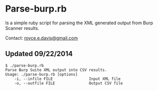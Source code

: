 Parse-burp.rb
=============
Is a simple ruby script for parsing the XML generated output from Burp
Scanner results.

Contact: royce.e.davis@gmail.com

Updated 09/22/2014
------------------
    $ ./parse-burp.rb 
    Parse Burp Suite XML output into CSV results.
    Usage: ./parse-burp.rb [options]
        -i, --infile FILE                Input XML file
        -o, --outfile FILE               Output CSV file


